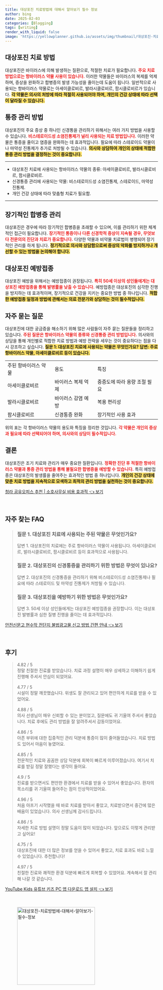 ```yaml
---
title: 대상포진 치료방법에 대해서 알아보기 필수 정보
author: bing
date: 2025-02-03
categories: [Blogging]
tags: [writing]
render_with_liquid: false
image: 'https://yellowplanner.github.io/assets/img/thumbnail/대상포진-치료방법에-대해서-알아보기-필수-정보.webp'
---
```



<h2 id='대상포진_치료_방법'>대상포진 치료 방법</h2>

<p>대상포진은 바이러스에 의해 발생하는 질환으로, 적절한 치료가 필요합니다. <b><span style="color: #ee2323;">주요 치료 방법으로는 항바이러스 약물 사용이 있습니다.</span></b> 이러한 약물들은 바이러스의 복제를 억제하며, 증상을 완화하고 합병증의 발생 가능성을 줄이는데 도움이 됩니다. 일반적으로 사용되는 항바이러스 약물로는 아세이클로비르, 발라시클로비르, 팜시클로비르가 있습니다. <b><span style="background-color: #ffe066;">각 약물은 의사의 처방에 따라 적절히 사용되어야 하며, 개인의 건강 상태에 따라 선택이 달라질 수 있습니다.</span></b></p>

<h2 id='통증_관리'>통증 관리 방법</h2>

<p>대상포진의 주요 증상 중 하나인 신경통을 관리하기 위해서는 여러 가지 방법을 사용할 수 있습니다. <b><span style="color: #ee2323;">비스테로이드성 소염진통제가 널리 사용되는 치료 방법입니다.</span></b> 이러한 약물은 통증을 줄이고 염증을 완화하는 데 효과적입니다. 필요에 따라 스테로이드 약물이나 마약성 진통제가 추가로 처방될 수 있습니다. <b><span style="background-color: #ffe066;">의사와 상담하여 개인의 상태에 적합한 통증 관리 방법을 결정하는 것이 중요합니다.</span></b></p>

<hr />

<ul>
    <li>대상포진 치료에 사용되는 항바이러스 약물의 종류: 아세이클로비르, 발라시클로비르, 팜시클로비르.</li>
    <li>신경통증 관리에 사용되는 약물: 비스테로이드성 소염진통제, 스테로이드, 마약성 진통제.</li>
    <li>개인 건강 상태에 따라 맞춤형 치료가 필요함.</li>
</ul>

<hr />

<h2 id='장기적인_합병증_관리'>장기적인 합병증 관리</h2>

<p>대상포진은 경우에 따라 장기적인 합병증을 초래할 수 있으며, 이를 관리하기 위한 체계적인 접근이 필요합니다. <b><span style="color: #ee2323;">장기적인 통증이나 다른 신경학적 증상이 지속될 경우, 무엇보다 전문의의 진단과 치료가 중요합니다.</span></b> 다양한 약물과 비약물 치료법이 병행되어 장기적인 관리를 하게 됩니다. <b><span style="background-color: #ffe066;">정기적으로 의사와 상담함으로써 증상의 악화를 방지하거나 개선할 수 있는 방법을 논의해야 합니다.</span></b></p>

<h2 id='대상포진_예방접종'>대상포진 예방접종</h2>

<p>대상포진 예방을 위해서는 예방접종이 권장됩니다. <b><span style="color: #ee2323;">특히 50세 이상의 성인들에게는 대상포진 예방접종을 통해 발병률을 낮출 수 있습니다.</span></b> 예방접종은 대상포진의 심각한 진행을 방지하는 데 효과적이며, 장기적으로 건강을 지키는 중요한 방법 중 하나입니다. <b><span style="background-color: #ffe066;">적합한 예방접종 일정과 방법에 관해서는 의료 전문가와 상담하는 것이 필수적입니다.</span></b></p>

<h2 id='자주_묻는_질문'>자주 묻는 질문</h2>

<p>대상포진에 대한 궁금증을 해소하기 위해 많은 사람들이 자주 묻는 질문들을 정리하고 있습니다. <b><span style="color: #ee2323;">주된 질문은 항바이러스 약물의 종류와 신경통증 관리 방법입니다.</span></b> 의사와의 상담을 통해 개인별로 적합한 치료 방법과 예방 전략을 세우는 것이 중요하다는 점을 다시 강조하고 싶습니다. <b><span style="background-color: #ffe066;">질문 1: 대상포진 치료에 사용되는 약물은 무엇인가요? 답변: 주로 항바이러스 약물, 아세이클로비르 등이 있습니다.</span></b></p>

<table>
    <tr>
        <td>주된 항바이러스 약물</td>
        <td>용도</td>
        <td>특징</td>
    </tr>
    <tr>
        <td>아세이클로비르</td>
        <td>바이러스 복제 억제</td>
        <td>중증도에 따라 용량 조절 필요</td>
    </tr>
    <tr>
        <td>발라시클로비르</td>
        <td>바이러스 감염 예방</td>
        <td>복용 편리성</td>
    </tr>
    <tr>
        <td>팜시클로비르</td>
        <td>신경통증 완화</td>
        <td>장기적인 사용 효과</td>
    </tr>
</table>

<p>위의 표는 각 항바이러스 약물의 용도와 특징을 정리한 것입니다. <b><span style="color: #ee2323;">각 약물은 개인의 증상과 필요에 따라 선택되어야 하며, 의사와의 상담이 필수적입니다.</span></b></p>

<h2 id='결론'>결론</h2>

<p>대상포진은 조기 치료와 관리가 매우 중요한 질환입니다. <b><span style="color: #ee2323;">정확한 진단 후 적절한 항바이러스 약물과 통증 관리 방법을 통해 불필요한 합병증을 예방할 수 있습니다.</span></b> 특히 예방접종은 대상포진의 발생률을 줄여주는 효과적인 방법 중 하나입니다. <b><span style="background-color: #ffe066;">개인의 건강 상태에 맞춘 치료 방법을 지속적으로 모색하고 최적의 관리 방법을 실천하는 것이 중요합니다.</span></b></p>


<p><a class="click-button" title="청라 공유오피스 추천 | 소호사무실 비용 효과적" href="https://yellowplanner.github.io/posts/%EC%B2%AD%EB%9D%BC-%EA%B3%B5%EC%9C%A0%EC%98%A4%ED%94%BC%EC%8A%A4-%EC%B6%94%EC%B2%9C-%EC%86%8C%ED%98%B8%EC%82%AC%EB%AC%B4%EC%8B%A4-%EB%B9%84%EC%9A%A9-%ED%9A%A8%EA%B3%BC%EC%A0%81/" rel="dofollow">청라 공유오피스 추천 | 소호사무실 비용 효과적 👈 보기</a></p><br>
<h2 id='자주_찾는_FAQ'>자주 찾는 FAQ</h2>
<div itemscope="" itemtype="https://schema.org/FAQPage"> 
<blockquote> 
<div itemscope="" itemprop="mainEntity" itemtype="https://schema.org/Question"> 
<h3 itemprop="name">질문 1. 대상포진 치료에 사용되는 주된 약물은 무엇인가요?</h3> 
<div itemscope="" itemprop="acceptedAnswer" itemtype="https://schema.org/Answer"> 
<span itemprop="text"> 
<p>답변 1. 대상포진의 치료에는 주로 항바이러스 약물이 사용됩니다. 아세이클로비르, 발라시클로비르, 팜시클로비르 등이 효과적으로 사용됩니다.</p> 
</span> 
</div> 
</div> 
<div itemscope="" itemprop="mainEntity" itemtype="https://schema.org/Question"> 
<h3 itemprop="name">질문 2. 대상포진의 신경통증을 관리하기 위한 방법은 무엇이 있나요?</h3> 
<div itemscope="" itemprop="acceptedAnswer" itemtype="https://schema.org/Answer"> 
<span itemprop="text"> 
<p>답변 2. 대상포진의 신경통증을 관리하기 위해 비스테로이드성 소염진통제나 필요에 따라 스테로이드 및 마약성 진통제가 처방될 수 있습니다.</p> 
</span> 
</div> 
</div> 
<div itemscope="" itemprop="mainEntity" itemtype="https://schema.org/Question"> 
<h3 itemprop="name">질문 3. 대상포진을 예방하기 위한 방법은 무엇인가요?</h3> 
<div itemscope="" itemprop="acceptedAnswer" itemtype="https://schema.org/Answer"> 
<span itemprop="text"> 
<p>답변 3. 50세 이상 성인들에게는 대상포진 예방접종을 권장합니다. 이는 대상포진 발병률과 심한 질병 진행을 줄이는 데 효과적입니다.</p> 
</span> 
</div> 
</div> 
</blockquote> 
</div>
<p><a class="click-button" title="안전신문고 현수막 전단지 불법광고물 신고 방법 간편 안내" href="https://yellowplanner.github.io/posts/%EC%95%88%EC%A0%84%EC%8B%A0%EB%AC%B8%EA%B3%A0-%ED%98%84%EC%88%98%EB%A7%89-%EC%A0%84%EB%8B%A8%EC%A7%80-%EB%B6%88%EB%B2%95%EA%B4%91%EA%B3%A0%EB%AC%BC-%EC%8B%A0%EA%B3%A0-%EB%B0%A9%EB%B2%95-%EA%B0%84%ED%8E%B8-%EC%95%88%EB%82%B4/" rel="dofollow">안전신문고 현수막 전단지 불법광고물 신고 방법 간편 안내 👈 보기</a></p><br>
<h2 id='후기'>후기</h2>
<div itemscope itemtype="https://schema.org/Product">
  <blockquote>
  <div itemprop="review" itemscope itemtype="https://schema.org/Review">
      <div itemprop="reviewRating" itemscope itemtype="https://schema.org/Rating"> <span itemprop="ratingValue">4.82</span> / <span itemprop="bestRating">5</span> </div>
      <span itemprop="reviewBody">정말 친절한 진료를 받았습니다. 치료 과정 설명이 매우 상세하고 이해하기 쉽게 진행해 주셔서 안심이 되었어요.</span>
  </div>
  <br>
  <div itemprop="review" itemscope itemtype="https://schema.org/Review">
      <div itemprop="reviewRating" itemscope itemtype="https://schema.org/Rating"> <span itemprop="ratingValue">4.77</span> / <span itemprop="bestRating">5</span> </div>
      <span itemprop="reviewBody">시설이 정말 깨끗했습니다. 위생도 잘 관리되고 있어 편안하게 치료를 받을 수 있었어요.</span>
  </div>
  <br>
  <div itemprop="review" itemscope itemtype="https://schema.org/Review">
      <div itemprop="reviewRating" itemscope itemtype="https://schema.org/Rating"> <span itemprop="ratingValue">4.88</span> / <span itemprop="bestRating">5</span> </div>
      <span itemprop="reviewBody">의사 선생님이 매우 신뢰할 수 있는 분이었고, 질문에도 귀 기울여 주셔서 좋았습니다. 치료 후에도 관리 방법을 잘 알려주셔서 감동이었어요.</span>
  </div>
  <br>
  <div itemprop="review" itemscope itemtype="https://schema.org/Review">
      <div itemprop="reviewRating" itemscope itemtype="https://schema.org/Rating"> <span itemprop="ratingValue">4.86</span> / <span itemprop="bestRating">5</span> </div>
      <span itemprop="reviewBody">아픈 부위에 대한 집중적인 관리 덕분에 통증이 많이 줄어들었습니다. 치료 방법도 있어서 마음이 놓였어요.</span>
  </div>
  <br>
  <div itemprop="review" itemscope itemtype="https://schema.org/Review">
      <div itemprop="reviewRating" itemscope itemtype="https://schema.org/Rating"> <span itemprop="ratingValue">4.85</span> / <span itemprop="bestRating">5</span> </div>
      <span itemprop="reviewBody">전문적인 치료와 꼼꼼한 상담 덕분에 회복이 빠르게 이루어졌습니다. 여기서 치료를 받길 정말 잘했다는 생각이 들어요.</span>
  </div>
  <br>
  <div itemprop="review" itemscope itemtype="https://schema.org/Review">
      <div itemprop="reviewRating" itemscope itemtype="https://schema.org/Rating"> <span itemprop="ratingValue">4.9</span> / <span itemprop="bestRating">5</span> </div>
      <span itemprop="reviewBody">진료를 받으면서도 편안한 환경에서 치료를 받을 수 있어서 좋았습니다. 환자의 목소리를 귀 기울여 들어주는 점이 인상적이었어요.</span>
  </div>
  <br>
  <div itemprop="review" itemscope itemtype="https://schema.org/Review">
      <div itemprop="reviewRating" itemscope itemtype="https://schema.org/Rating"> <span itemprop="ratingValue">4.96</span> / <span itemprop="bestRating">5</span> </div>
      <span itemprop="reviewBody">처음 아프기 시작했을 때 바로 치료를 받아서 좋았고, 치료받으면서 중간에 많은 배움이 있었습니다. 의사 선생님께 감사드립니다.</span>
  </div>
  <br>
  <div itemprop="review" itemscope itemtype="https://schema.org/Review">
      <div itemprop="reviewRating" itemscope itemtype="https://schema.org/Rating"> <span itemprop="ratingValue">4.86</span> / <span itemprop="bestRating">5</span> </div>
      <span itemprop="reviewBody">자세한 치료 방법 설명이 정말 도움이 많이 되었습니다. 앞으로도 이렇게 관리받고 싶어요!</span>
  </div>
  <br>
  <div itemprop="review" itemscope itemtype="https://schema.org/Review">
      <div itemprop="reviewRating" itemscope itemtype="https://schema.org/Rating"> <span itemprop="ratingValue">4.75</span> / <span itemprop="bestRating">5</span> </div>
      <span itemprop="reviewBody">대상포진에 대한 더 많은 정보를 얻을 수 있어서 좋았고, 치료 효과도 바로 느낄 수 있었습니다. 추천합니다!</span>
  </div>
  <br>
  <div itemprop="review" itemscope itemtype="https://schema.org/Review">
      <div itemprop="reviewRating" itemscope itemtype="https://schema.org/Rating"> <span itemprop="ratingValue">4.97</span> / <span itemprop="bestRating">5</span> </div>
      <span itemprop="reviewBody">친절한 진료와 쾌적한 환경 덕분에 빠르게 회복할 수 있었어요. 계속해서 잘 관리해 나갈 것 같습니다.</span>
  </div>
  </blockquote>
</div>
<p><a class="click-button" title="YouTube Kids 유튜브 키즈 PC 앱 다운로드 앱 설치" href="https://yellowplanner.github.io/posts/YouTube-Kids-%EC%9C%A0%ED%8A%9C%EB%B8%8C-%ED%82%A4%EC%A6%88-PC-%EC%95%B1-%EB%8B%A4%EC%9A%B4%EB%A1%9C%EB%93%9C-%EC%95%B1-%EC%84%A4%EC%B9%98/" rel="dofollow">YouTube Kids 유튜브 키즈 PC 앱 다운로드 앱 설치 👈 보기</a></p><br>
<figure class="image"><img src="https://yellowplanner.github.io/assets/img/thumbnail/대상포진-치료방법에-대해서-알아보기-필수-정보.webp" alt="대상포진-치료방법에-대해서-알아보기-필수-정보" width="256" height="256"></figure>